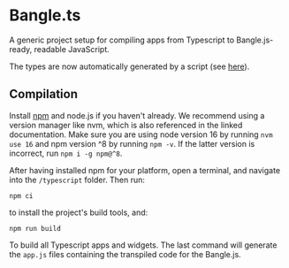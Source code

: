 # Bangle.ts

A generic project setup for compiling apps from Typescript to
Bangle.js-ready, readable JavaScript.

The types are now automatically generated by a script (see
[here](https://github.com/espruino/Espruino/blob/master/TYPESCRIPT.md)).

## Compilation

Install [npm](https://www.npmjs.com/get-npm) and node.js if you haven't already. We recommend using a version manager like nvm, which is also referenced in the linked documentation.
Make sure you are using node version 16 by running `nvm use 16` and npm version ^8 by running `npm -v`. If the latter version is incorrect, run `npm i -g npm@^8`.

After having installed npm for your platform, open a terminal, and navigate into the `/typescript` folder. Then run:

```
npm ci
```

to install the project's build tools, and:

```
npm run build
```

To build all Typescript apps and widgets. The last command will generate the `app.js` files containing the transpiled code for the Bangle.js.
